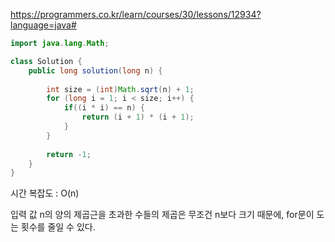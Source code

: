 https://programmers.co.kr/learn/courses/30/lessons/12934?language=java#

```java
import java.lang.Math;

class Solution {
    public long solution(long n) {
        
        int size = (int)Math.sqrt(n) + 1;
        for (long i = 1; i < size; i++) {
            if((i * i) == n) {
                return (i + 1) * (i + 1);
            }
        }
        
        return -1;
    }
}
```

시간 복잡도 : O(n)

입력 값 n의 양의 제곱근을 초과한 수들의 제곱은 무조건 n보다 크기 때문에, for문이 도는 횟수를 줄일 수 있다.
